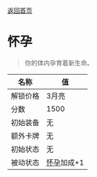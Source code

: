 [返回首页](index.md)  
# 怀孕  
> 你的体内孕育着新生命。  
  
名称  |  值  
----  |  ----  
解锁价格  |  3月亮  
分数  |  1500  
初始装备  |  无  
额外卡牌  |  无  
初始状态  |  无  
被动状态  |  [怀孕](Pregnancy.md)加成+1  
